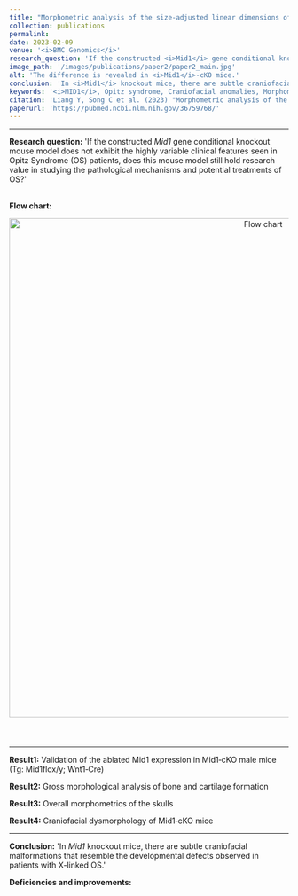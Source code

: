 ```yaml
---
title: "Morphometric analysis of the size-adjusted linear dimensions of the skull landmarks revealed craniofacial dysmorphology in <i>Mid1</i>-cKO mice"
collection: publications
permalink: 
date: 2023-02-09
venue: '<i>BMC Genomics</i>'
research_question: 'If the constructed <i>Mid1</i> gene conditional knockout mouse model does not exhibit the highly variable clinical features seen in Opitz Syndrome (OS) patients, does this mouse model still hold research value in studying the pathological mechanisms and potential treatments of OS?'
image_path: '/images/publications/paper2/paper2_main.jpg'
alt: 'The difference is revealed in <i>Mid1</i>-cKO mice.'
conclusion: 'In <i>Mid1</i> knockout mice, there are subtle craniofacial malformations that resemble the developmental defects observed in patients with X-linked OS.'
keywords: '<i>MID1</i>, Opitz syndrome, Craniofacial anomalies, Morphometrics, Procrustes superimposition, EMDA.'
citation: 'Liang Y, Song C et al. (2023) "Morphometric analysis of the size-adjusted linear dimensions of the skull landmarks revealed craniofacial dysmorphology in <i>Mid1</i>-cKO mice"，<i>BMC Genomics</i>.  '
paperurl: 'https://pubmed.ncbi.nlm.nih.gov/36759768/'
---
```


---
**Research question:** 'If the constructed <i>Mid1</i> gene conditional knockout mouse model does not exhibit the highly variable clinical features seen in Opitz Syndrome (OS) patients, does this mouse model still hold research value in studying the pathological mechanisms and potential treatments of OS?'
<br><br>

**Flow chart:** 
<div style="text-align: center;">
  <img src="/images/publications/paper1/paper2_flowchart.jpg" alt="Flow chart" style="width:900px; height:auto; margin-bottom: 5px;">
</div>
<br>
<br>


---
**Result1:** Validation of the ablated Mid1 expression in Mid1‑cKO male mice (Tg: Mid1flox/y; Wnt1‑Cre)
<br>

**Result2:**  Gross morphological analysis of bone and cartilage formation
<br>

**Result3:** Overall morphometrics of the skulls
<br>

**Result4:** Craniofacial dysmorphology of Mid1‑cKO mice
<br>

---
**Conclusion:** 'In <i>Mid1</i> knockout mice, there are subtle craniofacial malformations that resemble the developmental defects observed in patients with X-linked OS.'
<br>

**Deficiencies and improvements:**
<br>


